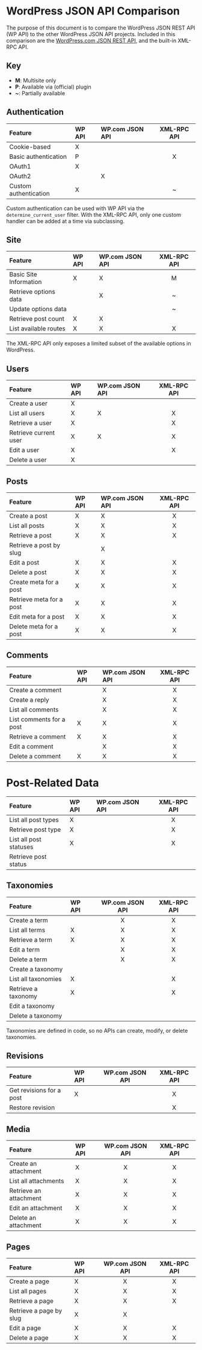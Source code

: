 # WordPress JSON API Comparison

The purpose of this document is to compare the WordPress JSON REST API (WP
API) to the other WordPress JSON API projects.  Included in this comparison
are the [WordPress.com JSON REST API](http://developer.wordpress.com/docs/api/),
and the built-in XML-RPC API.

## Key
* **M**: Multisite only
* **P**: Available via (official) plugin
* **~**: Partially available

## Authentication

| Feature                  | WP API | WP.com JSON API | XML-RPC API |
|:-------------------------|:-------|:----------------|:-----------:|
| Cookie-based             | X      |                 |             |
| Basic authentication     | P      |                 | X           |
| OAuth1                   | X      |                 |             |
| OAuth2                   |        | X               |             |
| Custom authentication    | X      |                 | ~           |

Custom authentication can be used with WP API via the `determine_current_user`
filter. With the XML-RPC API, only one custom handler can be added at a time via
subclassing.

## Site

| Feature                  | WP API | WP.com JSON API | XML-RPC API |
|:-------------------------|:-------|:----------------|:-----------:|
| Basic Site Information   | X      | X               | M           |
| Retrieve options data    |        | X               | ~           |
| Update options data      |        |                 | ~           |
| Retrieve post count      | X      | X               |             |
| List available routes    | X      | X               | X           |

The XML-RPC API only exposes a limited subset of the available options in
WordPress.

## Users

| Feature                  | WP API | WP.com JSON API | XML-RPC API |
|:-------------------------|:-------|:----------------|:-----------:|
| Create a user            | X      |                 |             |
| List all users           | X      | X               | X           |
| Retrieve a user          | X      |                 | X           |
| Retrieve current user    | X      | X               | X           |
| Edit a user              | X      |                 | X           |
| Delete a user            | X      |                 |             |

## Posts

| Feature                  | WP API | WP.com JSON API | XML-RPC API |
|:-------------------------|:-------|:----------------|:-----------:|
| Create a post            | X      | X               | X           |
| List all posts           | X      | X               | X           |
| Retrieve a post          | X      | X               | X           |
| Retrieve a post by slug  |        | X               |             |
| Edit a post              | X      | X               | X           |
| Delete a post            | X      | X               | X           |
| Create meta for a post   | X      | X               | X           |
| Retrieve meta for a post | X      | X               | X           |
| Edit meta for a post     | X      | X               | X           |
| Delete meta for a post   | X      | X               | X           |

## Comments

| Feature                  | WP API | WP.com JSON API | XML-RPC API |
|:-------------------------|:-------|:----------------|:-----------:|
| Create a comment         |        | X               | X           |
| Create a reply           |        | X               | X           |
| List all comments        |        | X               | X           |
| List comments for a post | X      | X               | X           |
| Retrieve a comment       | X      | X               | X           |
| Edit a comment           |        | X               | X           |
| Delete a comment         | X      | X               | X           |

# Post-Related Data

| Feature                  | WP API | WP.com JSON API | XML-RPC API |
|:-------------------------|:-------|:----------------|:-----------:|
| List all post types      | X      |                 | X           |
| Retrieve post type       | X      |                 | X           |
| List all post statuses   | X      |                 | X           |
| Retrieve post status     |        |                 |             |

## Taxonomies

| Feature                  | WP API | WP.com JSON API | XML-RPC API |
|:-------------------------|:-------|:---------------:|:-----------:|
| Create a term            |        | X               | X           |
| List all terms           | X      | X               | X           |
| Retrieve a term          | X      | X               | X           |
| Edit a term              |        | X               | X           |
| Delete a term            |        | X               | X           |
| Create a taxonomy        |        |                 |             |
| List all taxonomies      | X      |                 | X           |
| Retrieve a taxonomy      | X      |                 | X           |
| Edit a taxonomy          |        |                 |             |
| Delete a taxonomy        |        |                 |             |

Taxonomies are defined in code, so no APIs can create, modify, or delete
taxonomies.

## Revisions

| Feature                  | WP API | WP.com JSON API | XML-RPC API |
|:-------------------------|:-------|:---------------:|:-----------:|
| Get revisions for a post | X      |                 | X           |
| Restore revision         |        |                 | X           |

## Media

| Feature                  | WP API | WP.com JSON API | XML-RPC API |
|:-------------------------|:-------|:---------------:|:-----------:|
| Create an attachment     | X      | X               | X           |
| List all attachments     | X      | X               | X           |
| Retrieve an attachment   | X      | X               | X           |
| Edit an attachment       | X      | X               | X           |
| Delete an attachment     | X      | X               | X           |

## Pages

| Feature                  | WP API | WP.com JSON API | XML-RPC API |
|:-------------------------|:-------|:---------------:|:-----------:|
| Create a page            | X      | X               | X           |
| List all pages           | X      | X               | X           |
| Retrieve a page          | X      | X               | X           |
| Retrieve a page by slug  | X      | X               |             |
| Edit a page              | X      | X               | X           |
| Delete a page            | X      | X               | X           |
